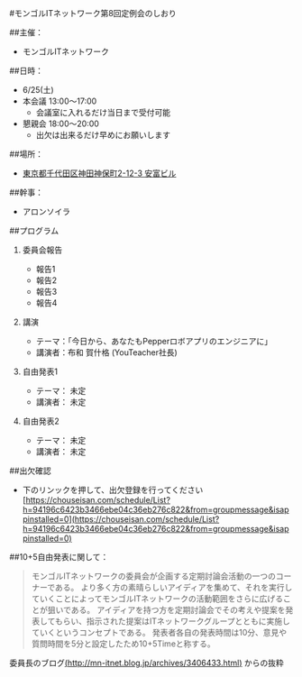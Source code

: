 #モンゴルITネットワーク第8回定例会のしおり

##主催：
- モンゴルITネットワーク

##日時：
- 6/25(土)  
- 本会議 13:00～17:00
	- 会議室に入れるだけ当日まで受付可能
- 懇親会 18:00～20:00
	- 出欠は出来るだけ早めにお願いします

##場所：
- [東京都千代田区神田神保町2-12-3 安富ビル](https://www.google.co.jp/maps/place/%E3%80%92101-0051+%E6%9D%B1%E4%BA%AC%E9%83%BD%E5%8D%83%E4%BB%A3%E7%94%B0%E5%8C%BA%E7%A5%9E%E7%94%B0%E7%A5%9E%E4%BF%9D%E7%94%BA%EF%BC%92%E4%B8%81%E7%9B%AE+%E5%AE%89%E5%AF%8C%E3%83%93%E3%83%AB/@35.6965841,139.7546905,17z/data=!3m1!4b1!4m5!3m4!1s0x60188c140ff3e479:0x6f4cc4a317675c33!8m2!3d35.6965866!4d139.7568824)

##幹事：
- アロンソイラ

##プログラム
1. 委員会報告
	- 報告1
	- 報告2
	- 報告3
	- 報告4

1. 講演
    - テーマ：「今日から、あなたもPepperロボアプリのエンジニアに」  
    - 講演者：布和 賀什格 (YouTeacher社長)

1. 自由発表1
    - テーマ： 未定
    - 講演者： 未定

1. 自由発表2
    - テーマ： 未定
    - 講演者： 未定

##出欠確認
- 下のリンックを押して、出欠登録を行ってください  
[https://chouseisan.com/schedule/List?h=94196c6423b3466ebe04c36eb276c822&from=groupmessage&isappinstalled=0](https://chouseisan.com/schedule/List?h=94196c6423b3466ebe04c36eb276c822&from=groupmessage&isappinstalled=0)



##10+5自由発表に関して：

>モンゴルITネットワークの委員会が企画する定期討論会活動の一つのコーナーである。
より多く方の素晴らしいアイディアを集めて、それを実行していくことによってモンゴルITネットワークの活動範囲をさらに広げることが狙いである。
>アイディアを持つ方を定期討論会でその考えや提案を発表してもらい、指示された提案はITネットワークグループとともに実施していくというコンセプトである。
>発表者各自の発表時間は10分、意見や質問時間を5分と設定したため10+5Timeと称する。

委員長のブログ[(http://mn-itnet.blog.jp/archives/3406433.html)](http://mn-itnet.blog.jp/archives/3406433.html) からの抜粋
